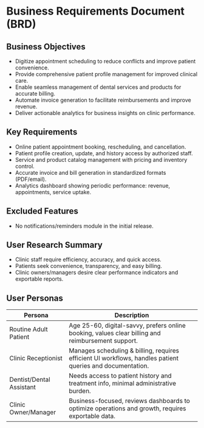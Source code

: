 # Business Requirements Document (BRD)

## Business Objectives
- Digitize appointment scheduling to reduce conflicts and improve patient convenience.
- Provide comprehensive patient profile management for improved clinical care.
- Enable seamless management of dental services and products for accurate billing.
- Automate invoice generation to facilitate reimbursements and improve revenue.
- Deliver actionable analytics for business insights on clinic performance.

## Key Requirements
- Online patient appointment booking, rescheduling, and cancellation.
- Patient profile creation, update, and history access by authorized staff.
- Service and product catalog management with pricing and inventory control.
- Accurate invoice and bill generation in standardized formats (PDF/email).
- Analytics dashboard showing periodic performance: revenue, appointments, service uptake.

## Excluded Features
- No notifications/reminders module in the initial release.

## User Research Summary
- Clinic staff require efficiency, accuracy, and quick access.
- Patients seek convenience, transparency, and easy billing.
- Clinic owners/managers desire clear performance indicators and exportable reports.

## User Personas

| Persona                   | Description                                                                                               |
|---------------------------|-----------------------------------------------------------------------------------------------------------|
| Routine Adult Patient     | Age 25-60, digital-savvy, prefers online booking, values clear billing and reimbursement support.         |
| Clinic Receptionist       | Manages scheduling & billing, requires efficient UI workflows, handles patient queries and documentation.  |
| Dentist/Dental Assistant  | Needs access to patient history and treatment info, minimal administrative burden.                         |
| Clinic Owner/Manager      | Business-focused, reviews dashboards to optimize operations and growth, requires exportable data.          |

